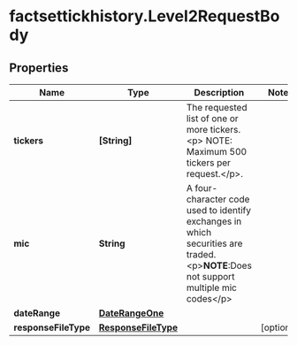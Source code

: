 # factsettickhistory.Level2RequestBody

## Properties

Name | Type | Description | Notes
------------ | ------------- | ------------- | -------------
**tickers** | **[String]** | The requested list of one or more tickers. &lt;p&gt; NOTE: Maximum 500 tickers per request.&lt;/p&gt;.    | 
**mic** | **String** | A four-character code used to identify exchanges in which securities are traded. &lt;p&gt;**NOTE**:Does not support multiple mic codes&lt;/p&gt;  | 
**dateRange** | [**DateRangeOne**](DateRangeOne.md) |  | 
**responseFileType** | [**ResponseFileType**](ResponseFileType.md) |  | [optional] 


